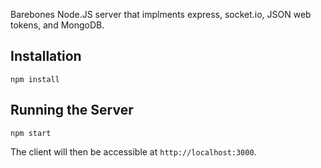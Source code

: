 Barebones Node.JS server that implments express, socket.io, JSON web tokens, and MongoDB.

## Installation
```
npm install
```

## Running the Server
```
npm start
```

The client will then be accessible at `http://localhost:3000`.
